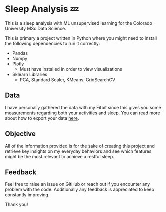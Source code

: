 # Sleep Analysis 💤
This is a sleep analysis with ML unsupervised learning for the Colorado University MSc Data Science.

This is primary a project written in Python where you might need to install the following dependencies to run it correctly:
* Pandas
* Numpy
* Plotly
  * Must have installed in order to view visualizations
* Sklearn Libraries
  * PCA, Standard Scaler, KMeans, GridSearchCV

## Data
I have personally gathered the data with my Fitbit since this gives you some measurements regarding both your activities and sleep. You can read more about how to export your data [here](https://help.fitbit.com/articles/en_US/Help_article/1133.htm?Highlight=TCX%20file).

## Objective
All of the information provided is for the sake of creating this project and retrieve key insights on my everyday behaviors and see which features might be the most relevant to achieve a restful sleep.

## Feedback
Feel free to raise an issue on GitHub or reach out if you encounter any problem with the code. Additionally any feedback is appreciated to keep constantly improving.

Thank you!
